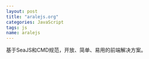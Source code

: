 ```yaml
---
layout: post
title: "aralejs.org"
categories: JavaScript
tags: js
name: aralejs
---
```


基于SeaJS和CMD规范，开放、简单、易用的前端<!--break-->解决方案。

